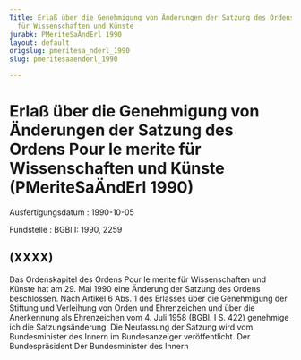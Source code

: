 ```yaml
---
Title: Erlaß über die Genehmigung von Änderungen der Satzung des Ordens Pour le merite
  für Wissenschaften und Künste
jurabk: PMeriteSaÄndErl 1990
layout: default
origslug: pmeritesa_nderl_1990
slug: pmeritesaaenderl_1990

---
```


# Erlaß über die Genehmigung von Änderungen der Satzung des Ordens Pour le merite für Wissenschaften und Künste (PMeriteSaÄndErl 1990)

Ausfertigungsdatum
:   1990-10-05

Fundstelle
:   BGBl I: 1990, 2259



## (XXXX)

Das Ordenskapitel des Ordens Pour le merite für Wissenschaften und Künste hat am 29. Mai 1990 eine Änderung der Satzung des Ordens beschlossen.
Nach Artikel 6 Abs. 1 des Erlasses über die Genehmigung der Stiftung und Verleihung von Orden und Ehrenzeichen und über die Anerkennung als Ehrenzeichen vom 4. Juli 1958 (BGBl. I S. 422) genehmige ich die Satzungsänderung. Die Neufassung der Satzung wird vom Bundesminister des Innern im Bundesanzeiger veröffentlicht.
Der Bundespräsident
Der Bundesminister des Innern


